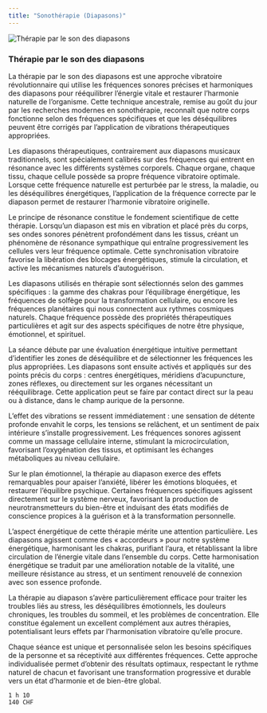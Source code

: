 ```yaml
---
title: "Sonothérapie (Diapasons)"
---
```


![Thérapie par le son des diapasons](./images/sonotherapie-diapasons.webp)

### Thérapie par le son des diapasons

La thérapie par le son des diapasons est une approche vibratoire révolutionnaire qui utilise les fréquences sonores précises et harmoniques des diapasons pour rééquilibrer l’énergie vitale et restaurer l’harmonie naturelle de l’organisme. Cette technique ancestrale, remise au goût du jour par les recherches modernes en sonothérapie, reconnaît que notre corps fonctionne selon des fréquences spécifiques et que les déséquilibres peuvent être corrigés par l’application de vibrations thérapeutiques appropriées.

Les diapasons thérapeutiques, contrairement aux diapasons musicaux traditionnels, sont spécialement calibrés sur des fréquences qui entrent en résonance avec les différents systèmes corporels. Chaque organe, chaque tissu, chaque cellule possède sa propre fréquence vibratoire optimale. Lorsque cette fréquence naturelle est perturbée par le stress, la maladie, ou les déséquilibres énergétiques, l’application de la fréquence correcte par le diapason permet de restaurer l’harmonie vibratoire originelle.

Le principe de résonance constitue le fondement scientifique de cette thérapie. Lorsqu’un diapason est mis en vibration et placé près du corps, ses ondes sonores pénètrent profondément dans les tissus, créant un phénomène de résonance sympathique qui entraîne progressivement les cellules vers leur fréquence optimale. Cette synchronisation vibratoire favorise la libération des blocages énergétiques, stimule la circulation, et active les mécanismes naturels d’autoguérison.

Les diapasons utilisés en thérapie sont sélectionnés selon des gammes spécifiques : la gamme des chakras pour l’équilibrage énergétique, les fréquences de solfège pour la transformation cellulaire, ou encore les fréquences planétaires qui nous connectent aux rythmes cosmiques naturels. Chaque fréquence possède des propriétés thérapeutiques particulières et agit sur des aspects spécifiques de notre être physique, émotionnel, et spirituel.

La séance débute par une évaluation énergétique intuitive permettant d’identifier les zones de déséquilibre et de sélectionner les fréquences les plus appropriées. Les diapasons sont ensuite activés et appliqués sur des points précis du corps : centres énergétiques, méridiens d’acupuncture, zones réflexes, ou directement sur les organes nécessitant un rééquilibrage. Cette application peut se faire par contact direct sur la peau ou à distance, dans le champ aurique de la personne.

L’effet des vibrations se ressent immédiatement : une sensation de détente profonde envahit le corps, les tensions se relâchent, et un sentiment de paix intérieure s’installe progressivement. Les fréquences sonores agissent comme un massage cellulaire interne, stimulant la microcirculation, favorisant l’oxygénation des tissus, et optimisant les échanges métaboliques au niveau cellulaire.

Sur le plan émotionnel, la thérapie au diapason exerce des effets remarquables pour apaiser l’anxiété, libérer les émotions bloquées, et restaurer l’équilibre psychique. Certaines fréquences spécifiques agissent directement sur le système nerveux, favorisant la production de neurotransmetteurs du bien-être et induisant des états modifiés de conscience propices à la guérison et à la transformation personnelle.

L’aspect énergétique de cette thérapie mérite une attention particulière. Les diapasons agissent comme des « accordeurs » pour notre système énergétique, harmonisant les chakras, purifiant l’aura, et rétablissant la libre circulation de l’énergie vitale dans l’ensemble du corps. Cette harmonisation énergétique se traduit par une amélioration notable de la vitalité, une meilleure résistance au stress, et un sentiment renouvelé de connexion avec son essence profonde.

La thérapie au diapason s’avère particulièrement efficace pour traiter les troubles liés au stress, les déséquilibres émotionnels, les douleurs chroniques, les troubles du sommeil, et les problèmes de concentration. Elle constitue également un excellent complément aux autres thérapies, potentialisant leurs effets par l’harmonisation vibratoire qu’elle procure.

Chaque séance est unique et personnalisée selon les besoins spécifiques de la personne et sa réceptivité aux différentes fréquences. Cette approche individualisée permet d’obtenir des résultats optimaux, respectant le rythme naturel de chacun et favorisant une transformation progressive et durable vers un état d’harmonie et de bien-être global.

```
1 h 10
140 CHF
```
